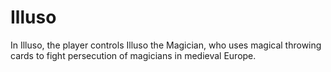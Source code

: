 # Illuso
In Illuso, the player controls Illuso the Magician, who uses magical throwing cards to fight persecution of magicians in medieval Europe.
